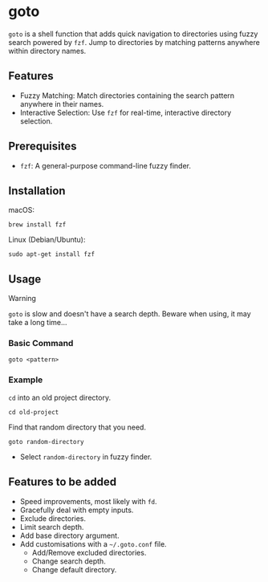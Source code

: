 # goto
`goto` is a shell function that adds quick navigation to directories using fuzzy search powered by `fzf`. Jump to directories by matching patterns anywhere within directory names.

## Features
- Fuzzy Matching: Match directories containing the search pattern anywhere in their names.
- Interactive Selection: Use `fzf` for real-time, interactive directory selection.

## Prerequisites  
- `fzf`: A general-purpose command-line fuzzy finder.

## Installation
macOS:
```shell
brew install fzf
```

Linux (Debian/Ubuntu):
```shell
sudo apt-get install fzf
```

## Usage
>[!WARNING]
>`goto` is slow and doesn't have a search depth. Beware when using, it may take a long time...

### Basic Command
```shell
goto <pattern>
```

### Example
`cd` into an old project directory.
```shell
cd old-project
```

Find that random directory that you need.
```shell
goto random-directory
```
- Select `random-directory` in fuzzy finder.

## Features to be added
- Speed improvements, most likely with `fd`.
- Gracefully deal with empty inputs.
- Exclude directories.
- Limit search depth.
- Add base directory argument.
- Add customisations with a `~/.goto.conf` file.
  - Add/Remove excluded directories.
  - Change search depth.
  - Change default directory.
